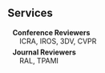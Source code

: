 ## Services

<h4 style="margin:0 10px 0;">Conference Reviewers</h4>

<ul style="margin:0 0 5px;">
  ICRA, IROS, 3DV, CVPR
</ul>

<h4 style="margin:0 10px 0;">Journal Reviewers</h4>

<ul style="margin:0 0 20px;">
  RAL, TPAMI
</ul>